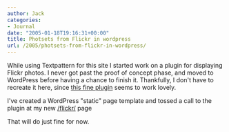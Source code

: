 ```yaml
---
author: Jack
categories:
- Journal
date: "2005-01-18T19:16:31+00:00"
title: Photsets from Flickr in wordpress
url: /2005/photsets-from-flickr-in-wordpress/
---
```


While using Textpattern for this site I started work on a plugin for displaying Flickr photos. I never got past the proof of concept phase, and moved to WordPress before having a chance to finish it. Thankfully, I don't have to recreate it here, since [this fine plugin][1] seems to work lovely.

I've created a WordPress "static" page template and tossed a call to the plugin at my new [/flickr/][2] page

That will do just fine for now.

 [1]: http://www.worrad.com/archives/2004/11/30/flickr-gallery-wp-plugin/
 [2]: https://jackbaty.com/flickr/
